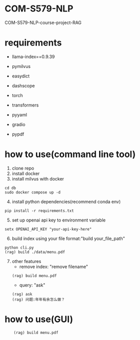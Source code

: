 # COM-S579-NLP
COM-S579-NLP-course-project-RAG

# requirements
- llama-index==0.9.39
- pymilvus
- easydict
- dashscope

- torch
- transformers
- pyyaml
- gradio

- pypdf

# how to use(command line tool)
1. clone repo
2. install docker
3. install milvus with docker
```
cd db
sudo docker compose up -d
```
4. install python dependencies(recommend conda env)
```
pip install -r requirements.txt
```
5. set up openai api key to environment variable
```
setx OPENAI_API_KEY "your-api-key-here"
```

6. build index using your file
format:"build your_file_path"
```
python cli.py
(rag) build ./data/menu.pdf
```

7. other features
    - remove index: "remove filename"
    ```
    (rag) build menu.pdf
    ```
    - query: "ask"
    ```
    (rag) ask
    (rag) 问题:年年有余怎么做？
    ```
# how to use(GUI)
```
    (rag) build menu.pdf
```

